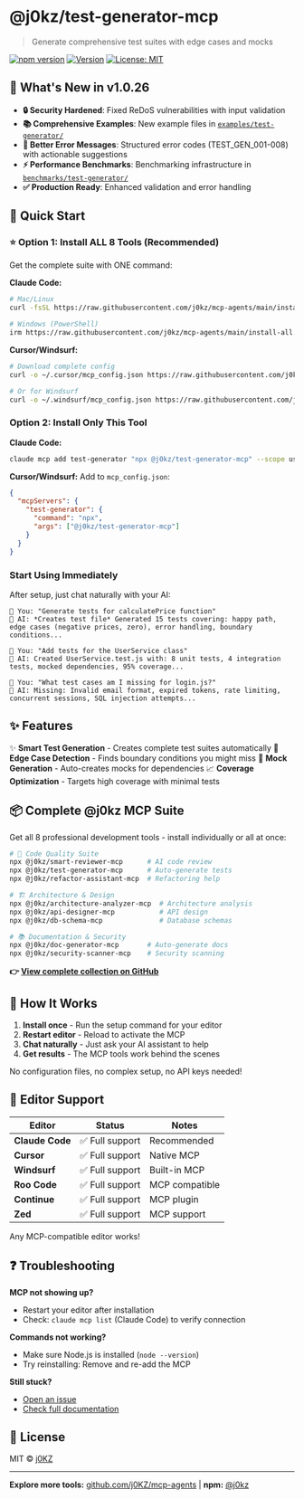 # @j0kz/test-generator-mcp

> Generate comprehensive test suites with edge cases and mocks

[![npm version](https://img.shields.io/npm/v/@j0kz/test-generator-mcp)](https://www.npmjs.com/package/@j0kz/test-generator-mcp)
[![Version](https://img.shields.io/badge/version-1.0.26-blue.svg)](https://github.com/j0KZ/mcp-agents/blob/main/CHANGELOG.md)
[![License: MIT](https://img.shields.io/badge/License-MIT-yellow.svg)](LICENSE)

## 🎉 What's New in v1.0.26

- **🔒 Security Hardened**: Fixed ReDoS vulnerabilities with input validation
- **📚 Comprehensive Examples**: New example files in [`examples/test-generator/`](../../examples/test-generator/)
- **🎯 Better Error Messages**: Structured error codes (TEST_GEN_001-008) with actionable suggestions
- **⚡ Performance Benchmarks**: Benchmarking infrastructure in [`benchmarks/test-generator/`](../../benchmarks/test-generator/)
- **✅ Production Ready**: Enhanced validation and error handling

## 🚀 Quick Start

### ⭐ Option 1: Install ALL 8 Tools (Recommended)

Get the complete suite with ONE command:

**Claude Code:**
```bash
# Mac/Linux
curl -fsSL https://raw.githubusercontent.com/j0kz/mcp-agents/main/install-all.sh | bash

# Windows (PowerShell)
irm https://raw.githubusercontent.com/j0kz/mcp-agents/main/install-all.ps1 | iex
```

**Cursor/Windsurf:**
```bash
# Download complete config
curl -o ~/.cursor/mcp_config.json https://raw.githubusercontent.com/j0kz/mcp-agents/main/mcp_config_all.json

# Or for Windsurf
curl -o ~/.windsurf/mcp_config.json https://raw.githubusercontent.com/j0kz/mcp-agents/main/mcp_config_all.json
```

### Option 2: Install Only This Tool

**Claude Code:**
```bash
claude mcp add test-generator "npx @j0kz/test-generator-mcp" --scope user
```

**Cursor/Windsurf:** Add to `mcp_config.json`:
```json
{
  "mcpServers": {
    "test-generator": {
      "command": "npx",
      "args": ["@j0kz/test-generator-mcp"]
    }
  }
}
```

### Start Using Immediately

After setup, just chat naturally with your AI:

```
💬 You: "Generate tests for calculatePrice function"
🤖 AI: *Creates test file* Generated 15 tests covering: happy path, edge cases (negative prices, zero), error handling, boundary conditions...

💬 You: "Add tests for the UserService class"
🤖 AI: Created UserService.test.js with: 8 unit tests, 4 integration tests, mocked dependencies, 95% coverage...

💬 You: "What test cases am I missing for login.js?"
🤖 AI: Missing: Invalid email format, expired tokens, rate limiting, concurrent sessions, SQL injection attempts...
```

## ✨ Features

✨ **Smart Test Generation** - Creates complete test suites automatically
🎯 **Edge Case Detection** - Finds boundary conditions you might miss
🔧 **Mock Generation** - Auto-creates mocks for dependencies
📈 **Coverage Optimization** - Targets high coverage with minimal tests

## 📦 Complete @j0kz MCP Suite

Get all 8 professional development tools - install individually or all at once:

```bash
# 🎯 Code Quality Suite
npx @j0kz/smart-reviewer-mcp      # AI code review
npx @j0kz/test-generator-mcp      # Auto-generate tests
npx @j0kz/refactor-assistant-mcp  # Refactoring help

# 🏗️ Architecture & Design
npx @j0kz/architecture-analyzer-mcp  # Architecture analysis
npx @j0kz/api-designer-mcp           # API design
npx @j0kz/db-schema-mcp              # Database schemas

# 📚 Documentation & Security
npx @j0kz/doc-generator-mcp       # Auto-generate docs
npx @j0kz/security-scanner-mcp    # Security scanning
```

**👉 [View complete collection on GitHub](https://github.com/j0KZ/mcp-agents)**

## 🎯 How It Works

1. **Install once** - Run the setup command for your editor
2. **Restart editor** - Reload to activate the MCP
3. **Chat naturally** - Just ask your AI assistant to help
4. **Get results** - The MCP tools work behind the scenes

No configuration files, no complex setup, no API keys needed!

## 🔧 Editor Support

| Editor | Status | Notes |
|--------|--------|-------|
| **Claude Code** | ✅ Full support | Recommended |
| **Cursor** | ✅ Full support | Native MCP |
| **Windsurf** | ✅ Full support | Built-in MCP |
| **Roo Code** | ✅ Full support | MCP compatible |
| **Continue** | ✅ Full support | MCP plugin |
| **Zed** | ✅ Full support | MCP support |

Any MCP-compatible editor works!

## ❓ Troubleshooting

**MCP not showing up?**
- Restart your editor after installation
- Check: `claude mcp list` (Claude Code) to verify connection

**Commands not working?**
- Make sure Node.js is installed (`node --version`)
- Try reinstalling: Remove and re-add the MCP

**Still stuck?**
- [Open an issue](https://github.com/j0KZ/mcp-agents/issues)
- [Check full documentation](https://github.com/j0KZ/mcp-agents)

## 📄 License

MIT © [j0KZ](https://github.com/j0KZ)

---

**Explore more tools:** [github.com/j0KZ/mcp-agents](https://github.com/j0KZ/mcp-agents) | **npm:** [@j0kz](https://www.npmjs.com/~j0kz)
